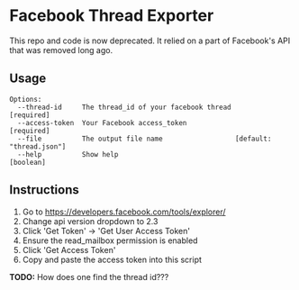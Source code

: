 # Facebook Thread Exporter

This repo and code is now deprecated. It relied on a part of Facebook's API that was removed long ago.

## Usage
```
Options:
  --thread-id     The thread_id of your facebook thread               [required]
  --access-token  Your Facebook access_token                          [required]
  --file          The output file name                  [default: "thread.json"]
  --help          Show help                                            [boolean]
```

## Instructions
1. Go to https://developers.facebook.com/tools/explorer/
1. Change api version dropdown to 2.3
1. Click 'Get Token' -> 'Get User Access Token'
1. Ensure the read_mailbox permission is enabled
1. Click 'Get Access Token'
1. Copy and paste the access token into this script

**TODO:** How does one find the thread id???
